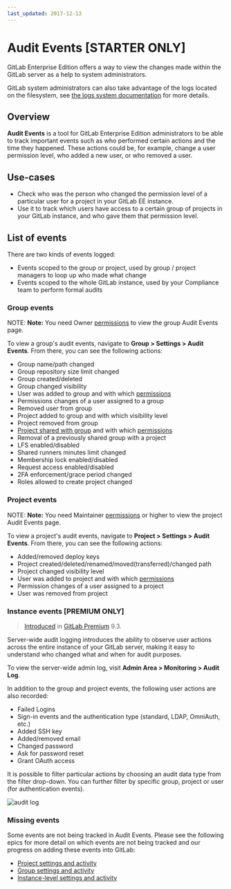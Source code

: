 ```yaml
---
last_updated: 2017-12-13
---
```


# Audit Events **[STARTER ONLY]**

GitLab Enterprise Edition offers a way to view the changes made within the
GitLab server as a help to system administrators.

GitLab system administrators can also take advantage of the logs located on the
filesystem, see [the logs system documentation](logs.md) for more details.

## Overview

**Audit Events** is a tool for GitLab Enterprise Edition administrators to be
able to track important events such as who performed certain actions and the
time they happened. These actions could be, for example, change a user
permission level, who added a new user, or who removed a user.

## Use-cases

- Check who was the person who changed the permission level of a particular
  user for a project in your GitLab EE instance.
- Use it to track which users have access to a certain group of projects
  in your GitLab instance, and who gave them that permission level.

## List of events

There are two kinds of events logged:

- Events scoped to the group or project, used by group / project managers
  to loop up who made what change
- Events scoped to the whole GitLab instance, used by your Compliance team to
  perform formal audits

### Group events

NOTE: **Note:**
You need Owner [permissions] to view the group Audit Events page.

To view a group's audit events, navigate to **Group > Settings > Audit Events**.
From there, you can see the following actions:

- Group name/path changed
- Group repository size limit changed
- Group created/deleted
- Group changed visibility
- User was added to group and with which [permissions]
- Permissions changes of a user assigned to a group
- Removed user from group
- Project added to group and with which visibility level
- Project removed from group
- [Project shared with group](../user/project/members/share_project_with_groups.md)
  and with which [permissions]
- Removal of a previously shared group with a project
- LFS enabled/disabled
- Shared runners minutes limit changed
- Membership lock enabled/disabled
- Request access enabled/disabled
- 2FA enforcement/grace period changed
- Roles allowed to create project changed

### Project events

NOTE: **Note:**
You need Maintainer [permissions] or higher to view the project Audit Events page.

To view a project's audit events, navigate to **Project > Settings > Audit Events**.
From there, you can see the following actions:

- Added/removed deploy keys
- Project created/deleted/renamed/moved(transferred)/changed path
- Project changed visibility level
- User was added to project and with which [permissions]
- Permission changes of a user assigned to a project
- User was removed from project

### Instance events **[PREMIUM ONLY]**

> [Introduced][ee-2336] in [GitLab Premium][ee] 9.3.

Server-wide audit logging introduces the ability to observe user actions across
the entire instance of your GitLab server, making it easy to understand who
changed what and when for audit purposes.

To view the server-wide admin log, visit **Admin Area > Monitoring > Audit Log**.

In addition to the group and project events, the following user actions are also
recorded:

- Failed Logins
- Sign-in events and the authentication type (standard, LDAP, OmniAuth, etc.)
- Added SSH key
- Added/removed email
- Changed password
- Ask for password reset
- Grant OAuth access

It is possible to filter particular actions by choosing an audit data type from
the filter drop-down. You can further filter by specific group, project or user
(for authentication events).

![audit log](audit_log.png)

### Missing events

Some events are not being tracked in Audit Events. Please see the following
epics for more detail on which events are not being tracked and our progress
on adding these events into GitLab:

- [Project settings and activity](https://gitlab.com/groups/gitlab-org/-/epics/474)
- [Group settings and activity](https://gitlab.com/groups/gitlab-org/-/epics/475)
- [Instance-level settings and activity](https://gitlab.com/groups/gitlab-org/-/epics/476)

[ee-2336]: https://gitlab.com/gitlab-org/gitlab-ee/issues/2336
[ee]: https://about.gitlab.com/pricing/
[permissions]: ../user/permissions.md
